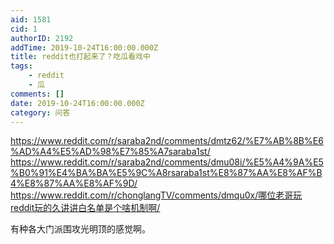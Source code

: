 ```yaml
---
aid: 1581
cid: 1
authorID: 2192
addTime: 2019-10-24T16:00:00.000Z
title: reddit也打起来了？吃瓜看戏中
tags:
    - reddit
    - 瓜
comments: []
date: 2019-10-24T16:00:00.000Z
category: 问答
---
```


https://www.reddit.com/r/saraba2nd/comments/dmtz62/%E7%AB%8B%E6%AD%A4%E5%AD%98%E7%85%A7saraba1st/ https://www.reddit.com/r/saraba2nd/comments/dmu08i/%E5%A4%9A%E5%B0%91%E4%BA%BA%E5%9C%A8rsaraba1st%E8%87%AA%E8%AF%B4%E8%87%AA%E8%AF%9D/ https://www.reddit.com/r/chonglangTV/comments/dmqu0x/哪位老哥玩reddit玩的久讲讲白名单是个啥机制啊/

有种各大门派围攻光明顶的感觉啊。
